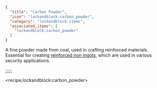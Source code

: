 ```json
{
  "title": "Carbon Powder",
  "icon": "lockandblock:carbon_powder",
  "category": "lockandblock:items",
  "associated_items": [
    "lockandblock:carbon_powder"
  ]
}
```
A fine powder made from coal, used in crafting reinforced materials. Essential for creating [reinforced iron ingots](^lockandblock:reinforced_iron_ingot), which are used in various security applications.

;;;;;

<recipe;lockandblock:carbon_powder>
